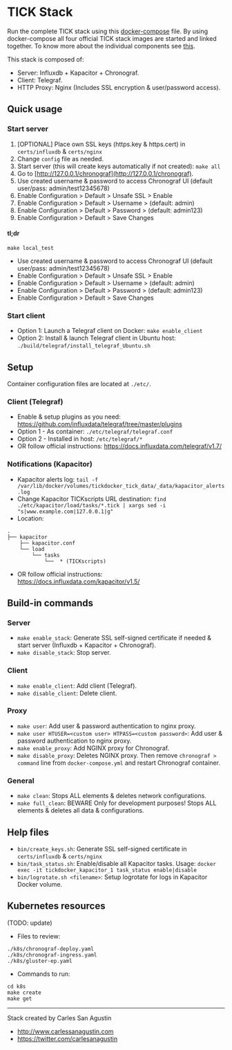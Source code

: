 # TICK Stack

Run the complete TICK stack using this [docker-compose](https://docs.docker.com/compose/) file.
By using docker-compose all four official TICK stack images are started and linked together.
To know more about the individual components see [this](https://influxdata.com/).

This stack is composed of:

* Server: Influxdb + Kapacitor + Chronograf.
* Client: Telegraf.
* HTTP Proxy: Nginx (Includes SSL encryption & user/password access).

## Quick usage

### Start server

1. [OPTIONAL] Place own SSL keys (https.key & https.cert) in `certs/influxdb` & `certs/nginx`
2. Change `config` file as needed.
3. Start server (this will create keys automatically if not created): `make all`
4. Go to [http://127.0.0.1/chronograf](http://127.0.0.1/chronograf).
5. Use created username & password to access Chronograf UI (default user/pass: admin/test12345678)
6. Enable Configuration > Default > Unsafe SSL > Enable
7. Enable Configuration > Default > Username > (default: admin)
8. Enable Configuration > Default > Password > (default: admin123)
9. Enable Configuration > Default > Save Changes

#### tl;dr

```shell
make local_test
```

* Use created username & password to access Chronograf UI (default user/pass: admin/test12345678)
* Enable Configuration > Default > Unsafe SSL > Enable
* Enable Configuration > Default > Username > (default: admin)
* Enable Configuration > Default > Password > (default: admin123)
* Enable Configuration > Default > Save Changes

### Start client

* Option 1: Launch a Telegraf client on Docker: `make enable_client`
* Option 2: Install & launch Telegraf client in Ubuntu host: `./build/telegraf/install_telegraf_Ubuntu.sh`

## Setup

Container configuration files are located at `./etc/`.

### Client (Telegraf)

* Enable & setup plugins as you need: https://github.com/influxdata/telegraf/tree/master/plugins
* Option 1 - As container: `./etc/telegraf/telegraf.conf`
* Option 2 - Installed in host: `/etc/telegraf/*`
* OR follow official instructions: https://docs.influxdata.com/telegraf/v1.7/

### Notifications (Kapacitor)

* Kapacitor alerts log: `tail -f /var/lib/docker/volumes/tickdocker_tick_data/_data/kapacitor_alerts.log`
* Change Kapacitor TICKscripts URL destination: `find ./etc/kapacitor/load/tasks/*.tick | xargs sed -i "s|www.example.com|127.0.0.1|g"`
* Location:

```
.
├── kapacitor
    ├── kapacitor.conf
    └── load
        └── tasks
            └──  * (TICKscripts)
```

* OR follow official instructions: https://docs.influxdata.com/kapacitor/v1.5/

## Build-in commands

### Server

* `make enable_stack`: Generate SSL self-signed certificate if needed & start server (Influxdb + Kapacitor + Chronograf).
* `make disable_stack`: Stop server.

### Client

* `make enable_client`: Add client (Telegraf).
* `make disable_client`: Delete client.

### Proxy

* `make user`: Add user & password authentication to nginx proxy.
* `make user HTUSER=<custom user> HTPASS=<custom password>`: Add user & password authentication to nginx proxy.
* `make enable_proxy`: Add NGINX proxy for Chronograf.
* `make disable_proxy`: Deletes NGINX proxy. Then remove `chronograf > command` line from `docker-compose.yml` and restart Chronograf container.

### General

* `make clean`: Stops ALL elements & deletes network configurations.
* `make full_clean`: BEWARE Only for development purposes! Stops ALL elements & deletes all data & configurations.

## Help files

* `bin/create_keys.sh`: Generate SSL self-signed certificate in `certs/influxdb` & `certs/nginx`
* `bin/task_status.sh`: Enable/disable all Kapacitor tasks. Usage: `docker exec -it tickdocker_kapacitor_1 task_status enable|disable`
* `bin/logrotate.sh <filename>`: Setup logrotate for logs in Kapacitor Docker volume.

## Kubernetes resources
(TODO: update)

* Files to review:

```shell
./k8s/chronograf-deploy.yaml
./k8s/chronograf-ingress.yaml
./k8s/gluster-ep.yaml
```

* Commands to run:

```shell
cd k8s
make create
make get
```

---

Stack created by Carles San Agustin

* http://www.carlessanagustin.com
* https://twitter.com/carlesanagustin
